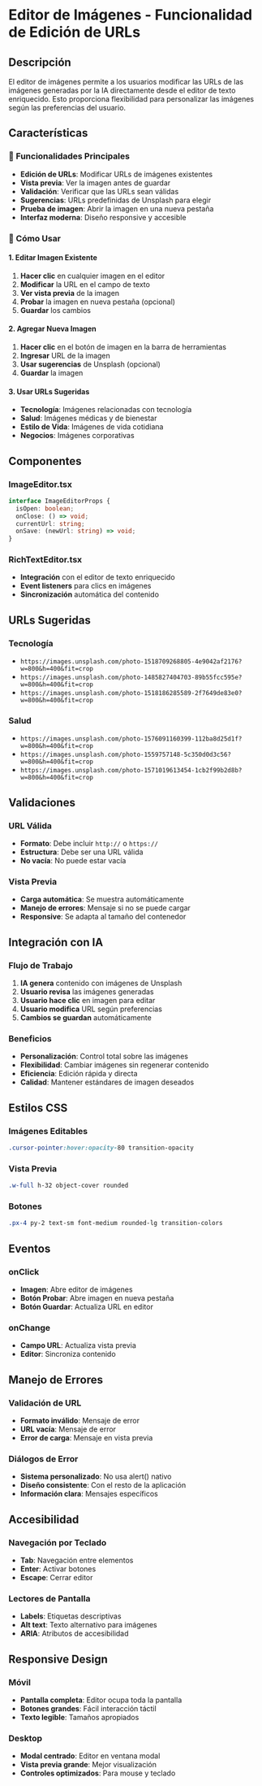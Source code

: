 # Editor de Imágenes - Funcionalidad de Edición de URLs

## Descripción

El editor de imágenes permite a los usuarios modificar las URLs de las imágenes generadas por la IA directamente desde el editor de texto enriquecido. Esto proporciona flexibilidad para personalizar las imágenes según las preferencias del usuario.

## Características

### 🎯 Funcionalidades Principales

- **Edición de URLs**: Modificar URLs de imágenes existentes
- **Vista previa**: Ver la imagen antes de guardar
- **Validación**: Verificar que las URLs sean válidas
- **Sugerencias**: URLs predefinidas de Unsplash para elegir
- **Prueba de imagen**: Abrir la imagen en una nueva pestaña
- **Interfaz moderna**: Diseño responsive y accesible

### 🔧 Cómo Usar

#### 1. Editar Imagen Existente
1. **Hacer clic** en cualquier imagen en el editor
2. **Modificar** la URL en el campo de texto
3. **Ver vista previa** de la imagen
4. **Probar** la imagen en nueva pestaña (opcional)
5. **Guardar** los cambios

#### 2. Agregar Nueva Imagen
1. **Hacer clic** en el botón de imagen en la barra de herramientas
2. **Ingresar** URL de la imagen
3. **Usar sugerencias** de Unsplash (opcional)
4. **Guardar** la imagen

#### 3. Usar URLs Sugeridas
- **Tecnología**: Imágenes relacionadas con tecnología
- **Salud**: Imágenes médicas y de bienestar
- **Estilo de Vida**: Imágenes de vida cotidiana
- **Negocios**: Imágenes corporativas

## Componentes

### ImageEditor.tsx
```typescript
interface ImageEditorProps {
  isOpen: boolean;
  onClose: () => void;
  currentUrl: string;
  onSave: (newUrl: string) => void;
}
```

### RichTextEditor.tsx
- **Integración** con el editor de texto enriquecido
- **Event listeners** para clics en imágenes
- **Sincronización** automática del contenido

## URLs Sugeridas

### Tecnología
- `https://images.unsplash.com/photo-1518709268805-4e9042af2176?w=800&h=400&fit=crop`
- `https://images.unsplash.com/photo-1485827404703-89b55fcc595e?w=800&h=400&fit=crop`
- `https://images.unsplash.com/photo-1518186285589-2f7649de83e0?w=800&h=400&fit=crop`

### Salud
- `https://images.unsplash.com/photo-1576091160399-112ba8d25d1f?w=800&h=400&fit=crop`
- `https://images.unsplash.com/photo-1559757148-5c350d0d3c56?w=800&h=400&fit=crop`
- `https://images.unsplash.com/photo-1571019613454-1cb2f99b2d8b?w=800&h=400&fit=crop`

## Validaciones

### URL Válida
- **Formato**: Debe incluir `http://` o `https://`
- **Estructura**: Debe ser una URL válida
- **No vacía**: No puede estar vacía

### Vista Previa
- **Carga automática**: Se muestra automáticamente
- **Manejo de errores**: Mensaje si no se puede cargar
- **Responsive**: Se adapta al tamaño del contenedor

## Integración con IA

### Flujo de Trabajo
1. **IA genera** contenido con imágenes de Unsplash
2. **Usuario revisa** las imágenes generadas
3. **Usuario hace clic** en imagen para editar
4. **Usuario modifica** URL según preferencias
5. **Cambios se guardan** automáticamente

### Beneficios
- **Personalización**: Control total sobre las imágenes
- **Flexibilidad**: Cambiar imágenes sin regenerar contenido
- **Eficiencia**: Edición rápida y directa
- **Calidad**: Mantener estándares de imagen deseados

## Estilos CSS

### Imágenes Editables
```css
.cursor-pointer:hover:opacity-80 transition-opacity
```

### Vista Previa
```css
.w-full h-32 object-cover rounded
```

### Botones
```css
.px-4 py-2 text-sm font-medium rounded-lg transition-colors
```

## Eventos

### onClick
- **Imagen**: Abre editor de imágenes
- **Botón Probar**: Abre imagen en nueva pestaña
- **Botón Guardar**: Actualiza URL en editor

### onChange
- **Campo URL**: Actualiza vista previa
- **Editor**: Sincroniza contenido

## Manejo de Errores

### Validación de URL
- **Formato inválido**: Mensaje de error
- **URL vacía**: Mensaje de error
- **Error de carga**: Mensaje en vista previa

### Diálogos de Error
- **Sistema personalizado**: No usa alert() nativo
- **Diseño consistente**: Con el resto de la aplicación
- **Información clara**: Mensajes específicos

## Accesibilidad

### Navegación por Teclado
- **Tab**: Navegación entre elementos
- **Enter**: Activar botones
- **Escape**: Cerrar editor

### Lectores de Pantalla
- **Labels**: Etiquetas descriptivas
- **Alt text**: Texto alternativo para imágenes
- **ARIA**: Atributos de accesibilidad

## Responsive Design

### Móvil
- **Pantalla completa**: Editor ocupa toda la pantalla
- **Botones grandes**: Fácil interacción táctil
- **Texto legible**: Tamaños apropiados

### Desktop
- **Modal centrado**: Editor en ventana modal
- **Vista previa grande**: Mejor visualización
- **Controles optimizados**: Para mouse y teclado
